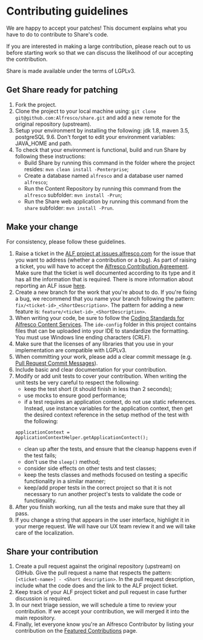 # Contributing guidelines

We are happy to accept your patches! This document explains what you have to do to contribute to Share's code.

If you are interested in making a large contribution, please reach out to us before starting work so that we can discuss the likelihood of our accepting the contribution.

Share is made available under the terms of LGPLv3.

## Get Share ready for patching
1. Fork the project.
2. Clone the project to your local machine using: `git clone git@github.com:Alfresco/share.git` and add a new remote for the original repository (upstream).
3. Setup your environment by installing the following: jdk 1.8, maven 3.5, postgreSQL 9.6. Don't forget to edit your environment variables: JAVA_HOME and path.
4. To check that your environment is functional, build and run Share by following these instructions:
    * Build Share by running this command in the folder where the project resides: `mvn clean install -Penterprise`;
    * Create a database named `alfresco` and a database user named `alfresco`;
    * Run the Content Repository by running this command from the `alfresco` subfolder: `mvn install -Prun`;
    * Run the Share web application by running this command from the `share` subfolder: `mvn install -Prun`.
	
## Make your change
For consistency, please follow these guidelines.

1. Raise a ticket in the [ALF project at issues.alfresco.com](https://issues.alfresco.com/jira/projects/ALF/issues/ALF-21766?filter=allopenissues) for the issue that you want to address (whether a contribution or a bug). As part of raising a ticket, you will have to accept the [Alfresco Contribution Agreement](https://community.alfresco.com/docs/DOC-7070-alfresco-contribution-agreement). Make sure that the ticket is well documented according to its type and it has all the information that is required. There is more information about reporting an ALF issue [here](https://community.alfresco.com/docs/DOC-6263-reporting-an-issue).
2. Create a new branch for the work that you're about to do. If you're fixing a bug, we recommend that you name your branch following the pattern: `fix/<ticket-id>_<ShortDescription>`. The pattern for adding a new feature is: `feature/<ticket-id>_<ShortDescription>`.
3. When writing your code, be sure to follow the [Coding Standards for Alfresco Content Services](https://community.alfresco.com/docs/DOC-4658-coding-standards). The `ide-config` folder in this project contains files that can be uploaded into your IDE to standardize the formatting. You must use Windows line ending characters (CRLF).
4. Make sure that the licenses of any libraries that you use in your implementation are compatible with LGPLv3.
5. When committing your work, please add a clear commit message (e.g. [Pull Request Commit Messages](https://community.alfresco.com/docs/DOC-6269-submitting-contributions#jive_content_id_Pull_Request_Commit_Messages)).
6. Include basic and clear documentation for your contribution.
7. Modify or add unit tests to cover your contribution. When writing the unit tests be very careful to respect the following:
    * keep the test short (it should finish in less than 2 seconds);
    * use mocks to ensure good performance;
    * if a test requires an application context, do not use static references. Instead, use instance variables for the application context, then get the desired context reference in the setup method of the test with the following:<br />
    ``` 
    applicationContext = ApplicationContextHelper.getApplicationContect();
    ```
    * clean up after the tests, and ensure that the cleanup happens even if the test fails;
    * don't use the `sleep()` method;
    * consider side effects on other tests and test classes;
    * keep the tests classes and methods focused on testing a specific functionality in a similar manner;
    * keep/add proper tests in the correct project so that it is not necessary to run another project's tests to validate the code or functionality.
7. After you finish working, run all the tests and make sure that they all pass.
8. If you change a string that appears in the user interface, highlight it in your merge request. We will have our UX team review it and we will take care of the localization.

## Share your contribution
1. Create a pull request against the original repository (upstream) on GitHub. Give the pull request a name that respects the pattern: `[<ticket-name>] - <Short description>`. In the pull request description, include what the code does and the link to the ALF project ticket.
2. Keep track of your ALF project ticket and pull request in case further discussion is required.
3. In our next triage session, we will schedule a time to review your contribution. If we accept your contribution, we will merged it into the main repository.
4. Finally, let everyone know you're an Alfresco Contributor by listing your contribution on the [Featured Contributions](https://community.alfresco.com/docs/DOC-5279-featured-contributions) page.
